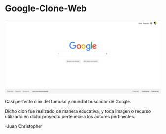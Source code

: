 # Google-Clone-Web
<img src="https://github.com/JuanChristopher001/Google-Clone-Web/blob/main/img/Google%20IMG.png?raw=true">

Casi perfecto clon del famoso y mundial buscador de Google. 

Dicho clon fue realizado de manera educativa, y toda imagen o recurso utilizado en dicho proyecto pertenece a los autores pertinentes.

-Juan Christopher


